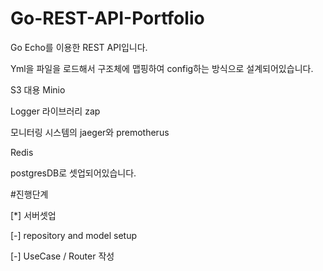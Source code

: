 # Go-REST-API-Portfolio

Go Echo를 이용한 REST API입니다.

Yml을 파일을 로드해서 구조체에 맵핑하여 config하는 방식으로 설계되어있습니다.

S3 대용 Minio

Logger 라이브러리 zap

모니터링 시스템의 jaeger와 premotherus

Redis

postgresDB로 셋업되어있습니다.


#진행단계

[*] 서버셋업 

[-] repository and model setup

[-] UseCase / Router 작성

